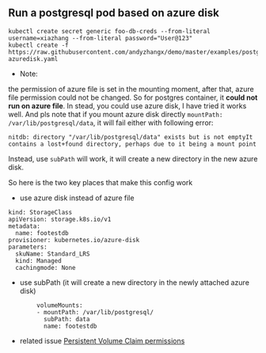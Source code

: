 ## Run a postgresql pod based on azure disk

```
kubectl create secret generic foo-db-creds --from-literal username=xiazhang --from-literal password="User@123"
kubectl create -f https://raw.githubusercontent.com/andyzhangx/demo/master/examples/postgresql/postgresql-azuredisk.yaml
```

 - Note:

the permission of azure file is set in the mounting moment, after that, azure file permission could not be changed. So for postgres container, it **could not run on azure file**.
In stead, you could use azure disk, I have tried it works well. And pls note that if you mount azure disk directly `mountPath: /var/lib/postgresql/data`, it will fail either with following error:
```
nitdb: directory "/var/lib/postgresql/data" exists but is not emptyIt contains a lost+found directory, perhaps due to it being a mount point
```
Instead, use `subPath` will work, it will create a new directory in the new azure disk.

So here is the two key places that make this config work
 - use azure disk instead of azure file
```
kind: StorageClass
apiVersion: storage.k8s.io/v1
metadata:
  name: footestdb
provisioner: kubernetes.io/azure-disk
parameters:
  skuName: Standard_LRS
  kind: Managed
  cachingmode: None
```

 - use subPath (it will create a new directory in the newly attached azure disk)
```
        volumeMounts:
        - mountPath: /var/lib/postgresql/
          subPath: data
          name: footestdb
```

- related issue
[Persistent Volume Claim permissions](https://github.com/Azure/AKS/issues/225)

